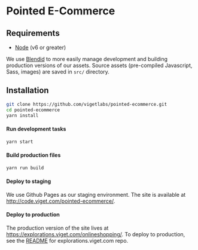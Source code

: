 # Pointed E-Commerce

## Requirements

* [Node](https://nodejs.org/) (v6 or greater)

We use [Blendid](https://www.npmjs.com/package/blendid) to more easily manage development and building production versions of our assets. Source assets (pre-compiled Javascript, Sass, images) are saved in `src/` directory.

## Installation

```bash
git clone https://github.com/vigetlabs/pointed-ecommerce.git
cd pointed-ecommerce
yarn install
```

#### Run development tasks
```bash
yarn start
```

#### Build production files
```bash
yarn run build
```

#### Deploy to staging

We use Github Pages as our staging environment. The site is available at http://code.viget.com/pointed-ecommerce/.


#### Deploy to production

The production version of the site lives at https://explorations.viget.com/onlineshopping/. To deploy to production, see the [README](https://github.com/vigetlabs/explorations.viget/blob/master/README.md#deploying) for explorations.viget.com repo.
